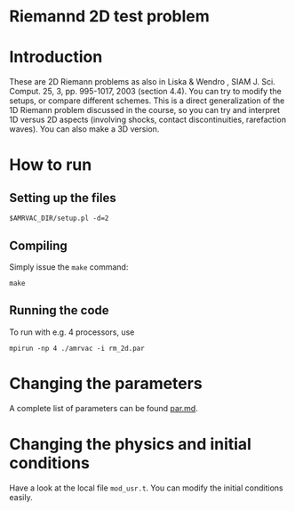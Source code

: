 # Riemannd 2D test problem

# Introduction

These are 2D Riemann problems as also in Liska & Wendro , SIAM J. Sci. Comput.
25, 3, pp. 995-1017, 2003 (section 4.4). You can try to modify the setups, or
compare different schemes. This is a direct generalization of the 1D Riemann
problem discussed in the course, so you can try and interpret 1D versus 2D
aspects (involving shocks, contact discontinuities, rarefaction waves). You can
also make a 3D version.

# How to run

## Setting up the files

    $AMRVAC_DIR/setup.pl -d=2

## Compiling

Simply issue the `make` command:

    make

## Running the code

To run with e.g. 4 processors, use

    mpirun -np 4 ./amrvac -i rm_2d.par

# Changing the parameters

A complete list of parameters can be found [par.md](par.md).

# Changing the physics and initial conditions

Have a look at the local file `mod_usr.t`. You can modify the 
initial conditions easily.
